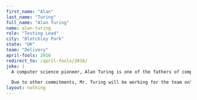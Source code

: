 ```yaml
---
first_name: "Alan"
last_name: "Turing"
full_name: "Alan Turing"
name: alan-turing
role: "Testing Lead"
city: "Bletchley Park"
state: "UK"
team: "Delivery"
april-fools: 2016
redirect_to: /april-fools/2016/
joke: |
  A computer science pioneer, Alan Turing is one of the fathers of computer science. He's on temporary detail to 18F from our friends in the U.K.'s Government Digital Service. Alan says of his current stint in government, "We can see only a short distance ahead, but we can see plenty there that needs to be done." We're excited to have him join us for this short engagement, in which he'll be focusing on improving our testing practices.

  Due to other commitments, Mr. Turing will be working for the team only on April 1st. If you'd like to join Alan (and not just for April 1) you can <a href="https://pages.18f.gov/joining-18f/">see all of our openings and learn more about working at 18F</a>.)
layout: nothing
---
```

